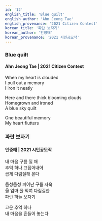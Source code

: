 ```yaml
---
id: '12'
english_title: 'Blue quilt'
english_author: 'Ahn Jeong Tae'
english_provenance: '2021 Citizen Contest'
korean_title: '파란 보자기'
korean_author: '안정태'
korean_provenance: '2021 시민공모작'
---
```

### Blue quilt

#### Ahn Jeong Tae | 2021 Citizen Contest

When my heart is clouded\
I pull out a memory\
I iron it neatly

Here and there thick blooming clouds\
Homegrown and ironed\
A blue sky quilt

One beautiful memory\
My heart flutters

### 파란 보자기

#### 안중태 | 2021 시민공모작

내 마음 구름 낄 때\
추억 하나 끄집어내어\
곱게 다림질해 본다

듬성듬성 피어난 구름 자욱\
울 엄마 풀 먹여 다림질한\
파란 하늘 보자기

고운 추억 하나\
내 마음을 흔들어 놓는다
